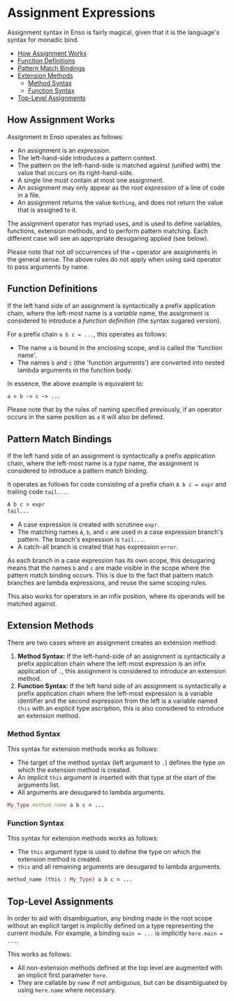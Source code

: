 # Assignment Expressions
Assignment syntax in Enso is fairly magical, given that it is the language's
syntax for monadic bind.

<!-- MarkdownTOC levels="2,3" autolink="true" -->

- [How Assignment Works](#how-assignment-works)
- [Function Definitions](#function-definitions)
- [Pattern Match Bindings](#pattern-match-bindings)
- [Extension Methods](#extension-methods)
    - [Method Syntax](#method-syntax)
    - [Function Syntax](#function-syntax)
- [Top-Level Assignments](#top-level-assignments)

<!-- /MarkdownTOC -->

## How Assignment Works
Assignment in Enso operates as follows:

- An assignment is an _expression_.
- The left-hand-side introduces a pattern context.
- The pattern on the left-hand-side is matched against (unified with) the value
  that occurs on its right-hand-side.
- A single line must contain at most one assignment.
- An assignment may only appear as the _root expression_ of a line of code in a
  file.
- An assignment returns the value `Nothing`, and does not return the value that
  is assigned to it.

The assignment operator has myriad uses, and is used to define variables,
functions, extension methods, and to perform pattern matching. Each different
case will see an appropriate desugaring applied (see below).

Please note that not _all_ occurrences of the `=` operator are assignments in
the general sense. The above rules do not apply when using said operator to
pass arguments by name.

## Function Definitions
If the left hand side of an assignment is syntactically a prefix application
chain, where the left-most name is a _variable_ name, the assignment is
considered to introduce a _function definition_ (the syntax sugared version).

For a prefix chain `a b c = ...`, this operates as follows:

- The name `a` is bound in the enclosing scope, and is called the 'function
  name'.
- The names `b` and `c` (the 'function arguments') are converted into nested
  lambda arguments in the function body.

In essence, the above example is equivalent to:

```ruby
a = b -> c -> ...
```

Please note that by the rules of naming specified previously, if an operator
occurs in the same position as `a` it will also be defined.

## Pattern Match Bindings
If the left hand side of an assignment is syntactically a prefix application
chain, where the left-most name is a _type_ name, the assignment is considered
to introduce a pattern match binding.

It operates as follows for code consisting of a prefix chain `A b c = expr` and
trailing code `tail...`.

```ruby
A b c = expr
tail...
```

- A case expression is created with scrutinee `expr`.
- The matching names `A`, `b`, and `c` are used in a case expression branch's
  pattern. The branch's expression is `tail...`.
- A catch-all branch is created that has expression `error`.

As each branch in a case expression has its own scope, this desugaring means
that the names `b` and `c` are made visible in the scope where the pattern match
binding occurs. This is due to the fact that pattern match branches are lambda
expressions, and reuse the same scoping rules.

This also works for operators in an infix position, where its operands will be
matched against.

## Extension Methods
There are two cases where an assignment creates an extension method:

1. **Method Syntax:** If the left-hand-side of an assignment is syntactically a
   prefix application chain where the left-most expression is an infix
   application of `.`, this assignment is considered to introduce an extension
   method.
2. **Function Syntax:** If the left hand side of an assignment is syntactically
  a prefix application chain where the left-most expression is a variable
  identifier and the second expression from the left is a variable named `this`
  with an explicit type ascription, this is also considered to introduce an
  extension method.

### Method Syntax
This syntax for extension methods works as follows:

- The target of the method syntax (left argument to `.`) defines the type on
  which the extension method is created.
- An implicit `this` argument is inserted with that type at the start of the
  arguments list.
- All arguments are desugared to lambda arguments.

```ruby
My_Type.method_name a b c = ...
```

### Function Syntax
This syntax for extension methods works as follows:

- The `this` argument type is used to define the type on which the extension
  method is created.
- `this` and all remaining arguments are desugared to lambda arguments.

```ruby
method_name (this : My_Type) a b c = ...
```

## Top-Level Assignments
In order to aid with disambiguation, any binding made in the root scope without
an explicit target is implicitly defined on a type representing the current
module. For example, a binding `main = ...` is implicitly `here.main = ...`.

This works as follows:

- All non-extension methods defined at the top level are augmented with an
  implicit first parameter `here`.
- They are callable by `name` if not ambiguous, but can be disambiguated by
  using `here.name` where necessary.
